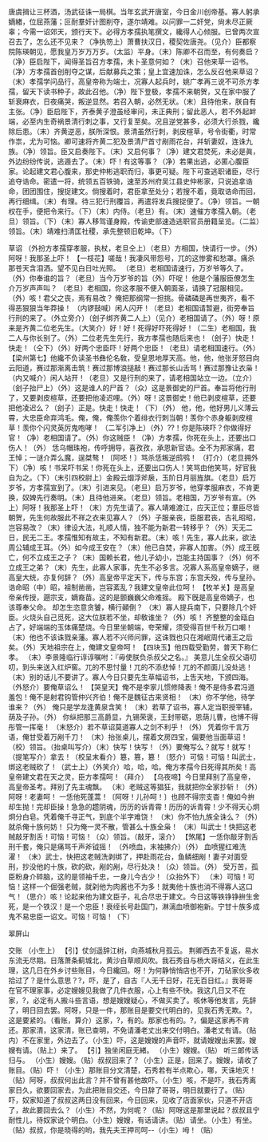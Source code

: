 <!-- { "loadSidebar": true } -->
唐虞揖让三杯酒，汤武征诛一局棋。当年玄武开唐室，今日金川创帝基。寡人躬承嫡緖，位屈燕藩；叵耐羣奸计图削夺，遂尔靖难。以问罪一二奸党，尙未尽正厥辜；今需一诏郊天，颁行天下。必得方孝孺执笔撰文，纔得人心倾服。已曾两次宣召去了，怎么还不见来？（净执笏上）萧曹扶汉日，稷契佐唐尧。（见介）臣都察院陈瑛朝见，愿我皇万岁万万岁。（太监）平身。（末）陈卿不召而至，有何奏启？（净）臣启陛下，闻得圣旨召方孝孺，未卜圣意何如？（末）召他来草一诏书。（净）方孝孺首创削夺之谋，后献募兵之策；皇上宜速加诛，怎么反召他来草诏？（末）孝孺学问品行，高皇帝称为端士，况寡人起兵时，姚广孝再三说不可杀方孝孺，留天下读书种子，故此召他。（净）陛下登极，孝孺不来朝贺，又在家中服了斩衰麻衣，日夜痛哭，叛逆显然。若召入朝，必然无状。（末）且待他来，朕自有主张。（净）臣启陛下，齐泰黄子澄虽经审问，未正典刑；留此恶人，若不外起衅端，必至内生奇祸景清行刺之事，又行复至矣。况且逆党甚多，必须大行杀戮，纔除后患。（末）齐黄逆恶，朕所深恨。景清虽然行刺，剥皮楦草，号令街衢，时常作祟，尤为可恼。卿可速将齐黄二犯及景清尸首寸剐雨花台，幷斩妻奴，连诛九族。（净）领旨。臣又启奏陛下。（末）又启何事？（净）建文君焚死，未必是眞，外边纷纷传说，逃遁去了。（末）吓！有这等事？（净）若果出逃，必匿心腹臣家。论起建文君心腹来，那史仲彬逃职而归，事更可疑。陛下可查逃职诸臣，尽行追夺诰命。密遣一将，统领五百铁骑，速至苏州府吴江县史仲彬家，只说追拿诰命，团团围住，搜捉建文。倘搜着时，君臣拿至处分；若搜不着，竟取诰命而回，再行细缉。（末）有理。待三犯行刑覆旨，再遣将发兵搜捉便了。（净）领旨。一朝权在手，便把令来行。（下）（末）内侍。（老旦）有。（末）速催方孝孺入朝。（老旦）领旨。（下）（末）寡人移驾谨身殿，传谕吏部速造逃职官员册籍呈览。（二监）领旨。（末）靖难扫清匡社稷，承先整顿旧乾坤。（下）
 
草诏
（外扮方孝孺穿孝服，执杖，老旦仝上）（老旦）方相国，快请行一步。（外）阿呀！我那圣上吓！
【一枝花】嗟哉！我凄风带怨号，兀的这惨雾和愁罩。痛杀那苍天含泪洒。望不见白日吐光照。
（老旦）老相国请速行，万岁爷等久了。（外）你奉谁的旨？（老旦）当今万岁爷的旨（外）吓哫！
他是个藩服臣僚怎生介万岁声声叫？
（老旦）老相国，你这孝服不便入朝面圣，请换了冠服相见。（外）咳！君父之丧，焉有易改？
俺把那纲常一担挑。骨磷磷是再世夷齐，看不得恶狠狠当年莽操！
（内锣鼓喊）闲人闪开！（老旦）老相国请暂避，街旁奉旨行刑的来了。（外立旁介）（刽子绑齐黄二人上）（见介）老相国请了。（外）呀！原来是齐黄二位老先生。（大笑介）好！好！死得好吓死得好！（二生）老相国，我二人与你长别了。（外）二位老先生先行，我方孝孺也随后来也！（刽子）快走！快走！（仝下）（外）好两个忠臣吓！好两个忠臣！（老旦）请老相国速行。（外）
【梁州第七】他纔不负读圣书彝伦名敎，受皇恩地厚天高。他，他，他张牙怒目向云阳道，赛过那渐离击筑！赛过那博浪搥敲！赛过那长山舌骂！赛过那豫让衣枭！
（内又喊介）闲人站开！（老旦）又是行刑的来了，请老相国站立一边。（立介）（刽子抬尸上）（外）这是谁人的尸首？（众）这是景御史的尸首。奉旨将他行刑了，又要剥皮楦草，还要把他凌迟哩。（外）呀！这景御史！他已剥皮楦草，还要把他凌迟么？（刽子）正是。快走！快走！（下）（外）
他，他，他好男儿义薄云霄，大忠臣命弃鸿毛。俺，俺，俺羡你个着绯衣行刺当朝！羡你个赤身躯剥皮楦草！羡你个闪灵英厉鬼咆哮！
（二军引净上）（外）??！你是陈瑛吓？你做得好官！（净）老相国请了。（外）你这贼臣！（净）方孝孺，你死在头上，还要出口伤人！（外）
恁乌帽珠袍，传呼拥导，喜孜孜，承恩新官诰。全不为邦家痛，君王悼；一谜介弄么魔，逞桀骜！〔阿呸！〕骂杀恁叛逆鸱鸮！
（打介）（老旦拥外下）（净）咳！书呆吓书呆！你死在头上，还要出口伤人！笑骂由他笑骂，好官我自为之。（下）（末引四校尉上）金殿云烟浮斧扆，玉阶日月丽旌旗。（老旦）启万岁爷，方孝孺宣到了。（末）引进来见。（老旦）启万岁爷，他穿孝服麻衣，不肯更换，奴婢先行奏明。（末）且待他进来。（老旦）领旨。老相国，万岁爷有宣。（外上）阿呀！我那圣上吓！（末）方先生请了。寡人靖难渡江，应天正位；羣臣尽皆朝贺，先生何故服此不祥之衣来见寡人？（外）子服亲丧，臣服君丧，古礼昭昭，岂容易改？（末）律设大法，礼顺人情，独不能为新君一转移乎？（外）天无二日，民无二王。孝孺惟知有故主，不知有新君。（末）咳！先生，寡人此来，欲法周公辅成王耳。（外）如今成王安在？（末）他已自焚，非寡人加害。（外）成王旣亡，何不立成王之子？（末）国赖长君，他儿子幼小，岂能主持国事？（外）何不立成王之弟？（末）先生，此寡人家事，先生不必多言。况寡人系高皇帝嫡子，继高皇大统，亦复何辞？（外）高皇帝平定天下，传与东宫；东宫夭殁，传与皇孙。诰命昭（中）昭，祖制凿凿，岂容紊乱？我建文皇帝此位呵！
【牧羊关】是高皇帝亲传授，遡宗支，嫡裔苗。这的是颤巍巍父命难摇。
殿下旣是高皇帝嫡子，也该尊奉父命。
却怎生恣意贪饕，横行顚倒？
（末）寡人提兵南下，只要除几个奸臣。火烧头自己觅死，这大位朕若不坐，却敎谁坐？（外）咳！
齐整整的金瓯白占了，好端端的玉体痛楚烧。今日里坐朝端，夸荣耀，须受得百世千秋万口嘲！
（末）他也不该诛戮亲藩。寡人若不兴师问罪，这诛戮也只在湘岷周代诸王之后矣。（外）天地祖宗在上，俺建文皇帝呵！
【四块玉】他四载受勤劳，普天下称仁孝。
（末）李景隆临行谆谆嘱咐：『毋使朕负杀叔父之名。』
美意儿生全叔父语叨叨，到头来送入红炉窖。兀的不思忖量！兀的不添悲悼！兀的不颜面儿没处逃！
（末）别的话儿不要讲了。寡人今日只要先生草幅诏书，上吿天地，下颁四海。（外怒介）要俺草诏么！
【哭皇天】俺不是李家儿惯修降表！俺不是侍多君冯道羞包！俺不是射君钩管仲兴齐伯！俺不是魏征古来贤相！
（末）你不学他，待学谁来？（外）
俺只是学龙逢黄泉含笑！
（末）若草了诏书，寡人定当职授宰辅，荫及子孙。（外）
你纵把那三高爵显，九锡荣褒，王封带砺，恩荫儿曹，也博不得彤管一挥毫！
（末怒介）若不草诏莫道寡人之剑不利乎！（外）
凭着你千言万语，俺甘受着万剐千刀！
（末）抬张桌儿，摆着文房四宝，偏要他当面草诏！（校）领旨。（抬桌叫写介）（末）快写！快写！（外）要俺写么？就写！就写！（提笔写介）拿去！（校呈末看介）簒，篡，簒！（怒介）可恼！可恼！叫武士，绑这老贼砍了！（武士上）（外笑介）哈，哈，哈。俺方孝孺今日死得其所矣！高皇帝建文君在天之灵，臣方孝孺呵！（拜介）
【乌夜啼】今日里拜别了高皇帝，高皇帝圣考。拜别了先主魂飘。
（末）老贼这等猖狂，我就把你全家抄斩！（外）阿呀！老妻呵！
一恁他死蓬蒿！〔阿呀！儿孙呵！〕也顾不得宗支杳！俺如今拚却生抛！完却臣操！急急的趱阴魂，历历的诉青霄！历历的诉青霄！少不得天心炯炯分白皂。凭着俺千寻正气，到底个半字难饶！
（末）你不怕九族全诛么？（外）就杀俺十族何妨！
只为俺一灵不散，管甚么十族全枭！
（末）叫武士！快把这老贼敲牙割舌！可恼！可恼！（众）领旨。（敲牙，滚介）
【煞尾】一恁你敲牙割舌刑千套，俺只是痛骂千声斧钺摇！
（外喷血，末袖拂介）（外）
血喷猩红难洗濯！
（末）武士，快把这老贼洗剥绑了，押赴雨花台，鱼鳞细剐！妻子对面受刑，抄没他的十族，砍的砍，剐的剐，尽行处决！（众）领旨。（外）
受万苦，孤臣粉身介碎脑，这的是领袖千忠，一身儿今古少！（众抬外下）
（末）可恼！可恼！这样一个倔强老贼，就刴他为肉酱也不为多！就夷他十族也消不得寡人这口气！（思介）咳！论起来他为建文臣子，礼合尽忠于建文。今日这等铁铮铮拚生舍死，是一个铁汉！是一个忠臣！衰绖长号赴国门，淋漓血喷御袍新。宁甘十族多成鬼不易忠臣一诏文。可恼！可恼！（下）
 
翠屏山 
 
交账
（小生上）
【引】仗剑遥辞江树，向燕城秋月孤云。
荆卿西去不复返，易水东流无尽期。日落萧条蓟城北，黄沙白草顺风吹。我石秀自与杨大哥结义，在此生理，这几日在外乡讨些账目，今日纔回。呀！为何静悄悄店也不开，刀砧家伙多收拾过了？是什么意思？?，吓，是了，自古『人无千日好，花无百日红。』我哥哥在官不理家事，必定嫂嫂见我做了几件衣服，心上有些不快。我这几日又不在家，?，必定有人搬斗些言语，想是嫂嫂疑心，不做买卖了。咳休等他发言，先辞了，明日回去罢。阿呀，只是一件，那账目是要交代明白的，见我石秀无欺。?，这是要紧的。（看账，算介）这家，?，有的。那家也有的。?，偏是这家再不肯还。那家清，这家清，账已查明，不免请潘老丈出来交付明白。潘老丈有请。（贴内）不在家里，外边去了。（小生）吓，这是嫂嫂的声音吓，就请嫂嫂出来罢。嫂嫂有请。（贴上）来了。
【引】独坐闲庭无緖。
（小生）嫂嫂。（贴）
听三郞传话归与。
（小生）嫂嫂。（贴）叔叔回来了？（小生）正是，回来了。嫂嫂，请收了账目。（贴）吓！（小生）那账目分文清楚，石秀若有半点欺心，哪，天诛地灭！（贴）阿呀，叔叔何出此言？并不曾有甚他故吓。（小生）咳，不是吓，我石秀离家日久，欲要回家去，为此把账目交还，今日辞了哥哥，明日就要行了。（贴）吓，奴家知道了叔叔这两日没有回来，今日回来，见收了店面家伙，只道不开店了，故此要回去么？（小生）不然，为何呢？（贴）阿呀这是那里说起？叔叔且宁耐性儿，待奴家说个明白。（小生）嫂嫂，有话请讲。（贴）请坐。（小生）有坐。（贴）叔叔，你是晓得的哟，我先夫王押司呵--（小生）呣！（贴）
